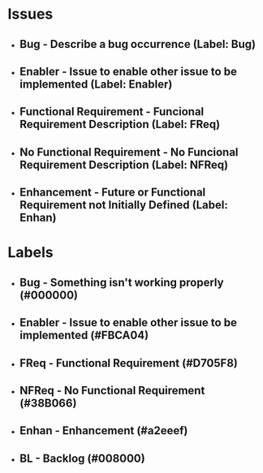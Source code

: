 # Issues
* ## Bug - Describe a bug occurrence (Label: Bug)
* ## Enabler - Issue to enable other issue to be implemented (Label: Enabler)
* ## Functional Requirement - Funcional Requirement Description (Label: FReq)
* ## No Functional Requirement - No Funcional Requirement Description (Label: NFReq)
* ## Enhancement - Future or Functional Requirement not Initially Defined  (Label: Enhan)
# Labels
* ## Bug - Something isn't working properly (#000000)
* ## Enabler - Issue to enable other issue to be implemented (#FBCA04)
* ## FReq - Functional Requirement (#D705F8)
* ## NFReq - No Functional Requirement (#38B066)
* ## Enhan - Enhancement (#a2eeef)
* ## BL - Backlog (#008000)
